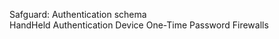 Safguard: Authentication
    schema  
    HandHeld Authentication Device
    One-Time Password
    Firewalls